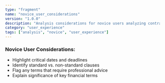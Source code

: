 ```yaml
---
type: "fragment"
name: "novice_user_considerations"
version: "1.0.0"
description: "Analysis considerations for novice users analyzing contracts"
category: "user_experience"
tags: ["analysis", "novice", "user_experience"]
---
```


### Novice User Considerations:
- Highlight critical dates and deadlines
- Identify standard vs. non-standard clauses
- Flag any terms that require professional advice
- Explain significance of key financial terms
